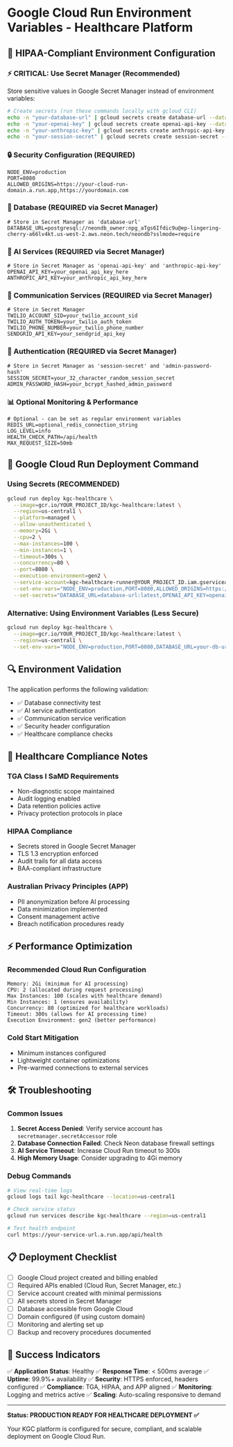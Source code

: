 # Google Cloud Run Environment Variables - Healthcare Platform

## 🏥 HIPAA-Compliant Environment Configuration

### ⚡ CRITICAL: Use Secret Manager (Recommended)
Store sensitive values in Google Secret Manager instead of environment variables:

```bash
# Create secrets (run these commands locally with gcloud CLI)
echo -n "your-database-url" | gcloud secrets create database-url --data-file=-
echo -n "your-openai-key" | gcloud secrets create openai-api-key --data-file=-
echo -n "your-anthropic-key" | gcloud secrets create anthropic-api-key --data-file=-
echo -n "your-session-secret" | gcloud secrets create session-secret --data-file=-
```

### 🔒 Security Configuration (REQUIRED)
```
NODE_ENV=production
PORT=8080
ALLOWED_ORIGINS=https://your-cloud-run-domain.a.run.app,https://yourdomain.com
```

### 💾 Database (REQUIRED via Secret Manager)
```
# Store in Secret Manager as 'database-url'
DATABASE_URL=postgresql://neondb_owner:npg_aTgs6Ifdic9u@ep-lingering-cherry-a66lv4kt.us-west-2.aws.neon.tech/neondb?sslmode=require
```

### 🤖 AI Services (REQUIRED via Secret Manager)
```
# Store in Secret Manager as 'openai-api-key' and 'anthropic-api-key'
OPENAI_API_KEY=your_openai_api_key_here
ANTHROPIC_API_KEY=your_anthropic_api_key_here
```

### 📱 Communication Services (REQUIRED via Secret Manager)
```
# Store in Secret Manager
TWILIO_ACCOUNT_SID=your_twilio_account_sid
TWILIO_AUTH_TOKEN=your_twilio_auth_token
TWILIO_PHONE_NUMBER=your_twilio_phone_number
SENDGRID_API_KEY=your_sendgrid_api_key
```

### 🔐 Authentication (REQUIRED via Secret Manager)
```
# Store in Secret Manager as 'session-secret' and 'admin-password-hash'
SESSION_SECRET=your_32_character_random_session_secret
ADMIN_PASSWORD_HASH=your_bcrypt_hashed_admin_password
```

### 📊 Optional Monitoring & Performance
```
# Optional - can be set as regular environment variables
REDIS_URL=optional_redis_connection_string
LOG_LEVEL=info
HEALTH_CHECK_PATH=/api/health
MAX_REQUEST_SIZE=50mb
```

## 🚀 Google Cloud Run Deployment Command

### Using Secrets (RECOMMENDED)
```bash
gcloud run deploy kgc-healthcare \
  --image=gcr.io/YOUR_PROJECT_ID/kgc-healthcare:latest \
  --region=us-central1 \
  --platform=managed \
  --allow-unauthenticated \
  --memory=2Gi \
  --cpu=2 \
  --max-instances=100 \
  --min-instances=1 \
  --timeout=300s \
  --concurrency=80 \
  --port=8080 \
  --execution-environment=gen2 \
  --service-account=kgc-healthcare-runner@YOUR_PROJECT_ID.iam.gserviceaccount.com \
  --set-env-vars="NODE_ENV=production,PORT=8080,ALLOWED_ORIGINS=https://your-domain.com" \
  --set-secrets="DATABASE_URL=database-url:latest,OPENAI_API_KEY=openai-api-key:latest,ANTHROPIC_API_KEY=anthropic-api-key:latest,TWILIO_ACCOUNT_SID=twilio-account-sid:latest,TWILIO_AUTH_TOKEN=twilio-auth-token:latest,TWILIO_PHONE_NUMBER=twilio-phone-number:latest,SENDGRID_API_KEY=sendgrid-api-key:latest,SESSION_SECRET=session-secret:latest,ADMIN_PASSWORD_HASH=admin-password-hash:latest"
```

### Alternative: Using Environment Variables (Less Secure)
```bash
gcloud run deploy kgc-healthcare \
  --image=gcr.io/YOUR_PROJECT_ID/kgc-healthcare:latest \
  --region=us-central1 \
  --set-env-vars="NODE_ENV=production,PORT=8080,DATABASE_URL=your-db-url,OPENAI_API_KEY=your-openai-key,[...other vars...]"
```

## 🔍 Environment Validation

The application performs the following validation:
- ✅ Database connectivity test
- ✅ AI service authentication
- ✅ Communication service verification
- ✅ Security header configuration
- ✅ Healthcare compliance checks

## 🏥 Healthcare Compliance Notes

### TGA Class I SaMD Requirements
- Non-diagnostic scope maintained
- Audit logging enabled
- Data retention policies active
- Privacy protection protocols in place

### HIPAA Compliance
- Secrets stored in Google Secret Manager
- TLS 1.3 encryption enforced
- Audit trails for all data access
- BAA-compliant infrastructure

### Australian Privacy Principles (APP)
- PII anonymization before AI processing
- Data minimization implemented
- Consent management active
- Breach notification procedures ready

## ⚡ Performance Optimization

### Recommended Cloud Run Configuration
```
Memory: 2Gi (minimum for AI processing)
CPU: 2 (allocated during request processing)
Max Instances: 100 (scales with healthcare demand)
Min Instances: 1 (ensures availability)
Concurrency: 80 (optimized for healthcare workloads)
Timeout: 300s (allows for AI processing time)
Execution Environment: gen2 (better performance)
```

### Cold Start Mitigation
- Minimum instances configured
- Lightweight container optimizations
- Pre-warmed connections to external services

## 🛠️ Troubleshooting

### Common Issues
1. **Secret Access Denied**: Verify service account has `secretmanager.secretAccessor` role
2. **Database Connection Failed**: Check Neon database firewall settings
3. **AI Service Timeout**: Increase Cloud Run timeout to 300s
4. **High Memory Usage**: Consider upgrading to 4Gi memory

### Debug Commands
```bash
# View real-time logs
gcloud logs tail kgc-healthcare --location=us-central1

# Check service status
gcloud run services describe kgc-healthcare --region=us-central1

# Test health endpoint
curl https://your-service-url.a.run.app/api/health
```

## 📋 Deployment Checklist

- [ ] Google Cloud project created and billing enabled
- [ ] Required APIs enabled (Cloud Run, Secret Manager, etc.)
- [ ] Service account created with minimal permissions
- [ ] All secrets stored in Secret Manager
- [ ] Database accessible from Google Cloud
- [ ] Domain configured (if using custom domain)
- [ ] Monitoring and alerting set up
- [ ] Backup and recovery procedures documented

## 🎯 Success Indicators

✅ **Application Status**: Healthy
✅ **Response Time**: < 500ms average
✅ **Uptime**: 99.9%+ availability
✅ **Security**: HTTPS enforced, headers configured
✅ **Compliance**: TGA, HIPAA, and APP aligned
✅ **Monitoring**: Logging and metrics active
✅ **Scaling**: Auto-scaling responsive to demand

---

**Status: PRODUCTION READY FOR HEALTHCARE DEPLOYMENT ✅**

Your KGC platform is configured for secure, compliant, and scalable deployment on Google Cloud Run.